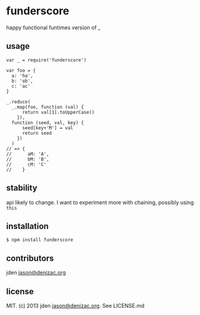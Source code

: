 # funderscore
happy functional funtimes version of _

## usage

    var _ = require('funderscore')

    var foo = {
      a: 'ha',
      b: 'ob',
      c: 'ac'
    }

    _.reduce(
      _.map(foo, function (val) {
          return val[1].toUpperCase()
        }),
      function (seed, val, key) {
          seed[key+'M'] = val
          return seed
        })
      )
    // => {
    //      aM: 'A',
    //      bM: 'B',
    //      cM: 'C'
    //    } 

## stability

api likely to change. I want to experiment more with chaining, possibly using `this`

## installation

    $ npm install funderscore

## contributors

jden <jason@denizac.org>

## license
MIT. (c) 2013 jden <jason@denizac.org>. See LICENSE.md